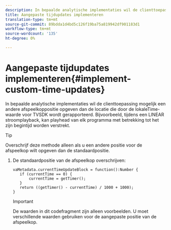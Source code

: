 ```yaml
---
description: In bepaalde analytische implementaties wil de clienttoepassing mogelijk een andere afspeelkoppositie opgeven dan de locatie die door de lokaleTime-waarde voor TVSDK wordt gerapporteerd. Bijvoorbeeld, tijdens een LINEAR stroomplayback, kan playhead van elk programma met betrekking tot het zijn begintijd worden verstrekt.
title: Aangepaste tijdupdates implementeren
translation-type: tm+mt
source-git-commit: 89bdda1d4bd5c126f19ba75a819942df901183d1
workflow-type: tm+mt
source-wordcount: '135'
ht-degree: 0%

---
```



# Aangepaste tijdupdates implementeren{#implement-custom-time-updates}

In bepaalde analytische implementaties wil de clienttoepassing mogelijk een andere afspeelkoppositie opgeven dan de locatie die door de lokaleTime-waarde voor TVSDK wordt gerapporteerd. Bijvoorbeeld, tijdens een LINEAR stroomplayback, kan playhead van elk programma met betrekking tot het zijn begintijd worden verstrekt.

>[!TIP]
>
>Overschrijf deze methode alleen als u een andere positie voor de afspeelkop wilt opgeven dan de standaardpositie.

1. De standaardpositie van de afspeelkop overschrijven:

   ```
   vaMetadata.currentTimeUpdateBlock = function():Number { 
      if (currentTime == 0) { 
          currentTime = getTimer(); 
      } 
      return ((getTimer() - currentTime) / 1000 + 1000); 
   }
   ```

   >[!IMPORTANT]
   >
   >De waarden in dit codefragment zijn alleen voorbeelden. U moet verschillende waarden gebruiken voor de aangepaste positie van de afspeelkop.


